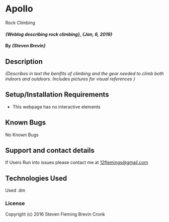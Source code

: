 # Apollo
Rock Climbing

#### _{Weblog describing rock climbing}, {Jan, 6, 2019}_

#### By _**{Steven Brevin}**_

## Description

_{Describes in text the benifits of climbing and the gear needed to climb both indoors and outdoors. Includes pictures for visual references }_

## Setup/Installation Requirements

* This webpage has no interactive elements

## Known Bugs

No Known Bugs

## Support and contact details

If Users Run into issues please contact me at 12flemings@gmail.com

## Technologies Used

Used .dm

### License


Copyright (c) 2016 Steven Fleming Brevin Cronk

